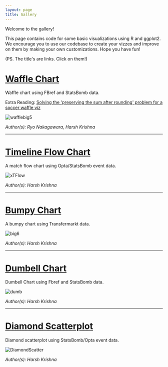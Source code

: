 ```yaml
---
layout: page 
title: Gallery
---
```


Welcome to the gallery! 

This page contains code for some basic visualizations using R and ggplot2. We encourage you to use our codebase to create your vizzes and improve on them by making your own customizations. Hope you have fun!   

(PS. The title's are links. Click on them!)

# [Waffle Chart](https://github.com/ggshakeR/ggshakeR.github.io/blob/main/Gallery%20Code/Waffle.R)

Waffle chart using FBref and StatsBomb data.

Extra Reading: [Solving the 'preserving the sum after rounding' problem for a soccer waffle viz](https://ryo-n7.github.io/2022-01-14-preserve-sum-rounding-soccer-viz/) 

![wafflebig5](https://user-images.githubusercontent.com/102229035/162952654-19aa0d8e-1692-4ac7-a64e-66250bdfe64d.png)

*Author(s): Ryo Nakagawara, Harsh Krishna*

--------------------------------------------------------------------------------------------------------------------------------------------------------------------

# [Timeline Flow Chart](https://github.com/ggshakeR/ggshakeR.github.io/blob/main/Gallery%20Code/Timeline%20Flow.R)

A match flow chart using Opta/StatsBomb event data. 

![xTFlow](https://user-images.githubusercontent.com/102229035/164221598-b1103e48-61b9-4f9e-b032-22e53e171112.png)

*Author(s): Harsh Krishna*

--------------------------------------------------------------------------------------------------------------------------------------------------------------------

# [Bumpy Chart](https://github.com/ggshakeR/ggshakeR.github.io/blob/master/Gallery%20Code/Bumpy.R)

A bumpy chart using Transfermarkt data.

![big6](https://user-images.githubusercontent.com/102229035/160268180-87ed9f7b-a600-4cfb-94d6-4d34a59ed463.png)

*Author(s): Harsh Krishna* 

--------------------------------------------------------------------------------------------------------------------------------------------------------------------

# [Dumbell Chart](https://github.com/ggshakeR/ggshakeR.github.io/blob/main/Gallery%20Code/Dumbell.R)

Dumbell Chart using Fbref and StatsBomb data. 

![dumb](https://user-images.githubusercontent.com/102229035/163174259-809c5a45-6c96-4198-980c-b3803e078870.png)

*Author(s): Harsh Krishna*

--------------------------------------------------------------------------------------------------------------------------------------------------------------------

# [Diamond Scatterplot](https://github.com/ggshakeR/ggshakeR.github.io/blob/main/Gallery%20Code/Diamond%20Scatter.R)

Diamond scatterplot using StatsBomb/Opta event data. 

![DiamondScatter](https://user-images.githubusercontent.com/87293901/176892420-9cbca38f-b44a-48d3-98c2-771d54b7edac.png)

*Author(s): Harsh Krishna*
